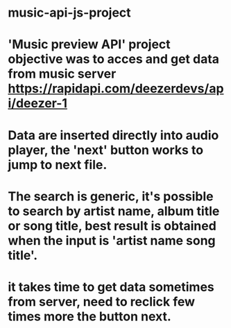 # music-api-js-project
# 'Music preview API' project objective was to acces and get data from music server https://rapidapi.com/deezerdevs/api/deezer-1
#  Data are inserted directly into audio player, the 'next' button works to jump to next file. 
# The search is generic, it's possible to search by artist name, album title or song title, best result is obtained when the input is 'artist name song title'.
# it takes time to get data sometimes from server, need to reclick few times more the button next. 
